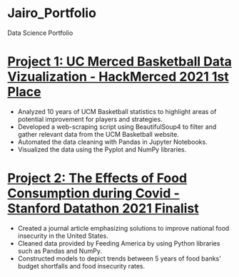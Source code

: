 # Jairo_Portfolio
Data Science Portfolio

# [Project 1: UC Merced Basketball Data Vizualization - HackMerced 2021 1st Place](https://github.com/jcarreon5/hackmerced_2021)                 
* Analyzed 10 years of UCM Basketball statistics to highlight areas of potential improvement for players and strategies.
* Developed a web-scraping script using BeautifulSoup4 to filter and gather relevant data from the UCM Basketball website.
* Automated the data cleaning with Pandas in Jupyter Notebooks.
* Visualized the data using the Pyplot and NumPy libraries. 

# [Project 2: The Effects of Food Consumption during Covid - Stanford Datathon 2021 Finalist](https://github.com/jcarreon5/2021_Stanford_Datathon)
* Created a journal article emphasizing solutions to improve national food insecurity in the United States. 
* Cleaned data provided by Feeding America by using Python libraries such as Pandas and NumPy.
* Constructed models to depict trends between 5 years of food banks' budget shortfalls and food insecurity rates. 
